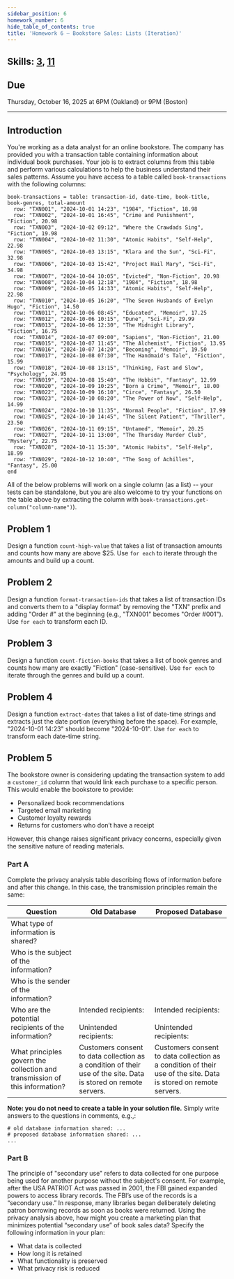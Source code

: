 ```yaml
---
sidebar_position: 6
homework_number: 6
hide_table_of_contents: true
title: 'Homework 6 — Bookstore Sales: Lists (Iteration)'
---
```


## Skills: [3](</skills/#(3)>), [11](</skills/#(11)>)

## Due

Thursday, October 16, 2025 at 6PM (Oakland) or 9PM (Boston)

______________________________________________________________________

## Introduction

You're working as a data analyst for an online bookstore. The company has provided you with a transaction table containing information about individual book purchases. Your job is to extract columns from this table and perform various calculations to help the business understand their sales patterns.
Assume you have access to a table called `book-transactions` with the following columns:

```pyret
book-transactions = table: transaction-id, date-time, book-title, book-genres, total-amount
  row: "TXN001", "2024-10-01 14:23", "1984", "Fiction", 18.98
  row: "TXN002", "2024-10-01 16:45", "Crime and Punishment", "Fiction", 20.98
  row: "TXN003", "2024-10-02 09:12", "Where the Crawdads Sing", "Fiction", 19.98
  row: "TXN004", "2024-10-02 11:30", "Atomic Habits", "Self-Help", 22.98
  row: "TXN005", "2024-10-03 13:15", "Klara and the Sun", "Sci-Fi", 32.98
  row: "TXN006", "2024-10-03 15:42", "Project Hail Mary", "Sci-Fi", 34.98
  row: "TXN007", "2024-10-04 10:05", "Evicted", "Non-Fiction", 20.98
  row: "TXN008", "2024-10-04 12:18", "1984", "Fiction", 18.98
  row: "TXN009", "2024-10-05 14:33", "Atomic Habits", "Self-Help", 22.98
  row: "TXN010", "2024-10-05 16:20", "The Seven Husbands of Evelyn Hugo", "Fiction", 14.50
  row: "TXN011", "2024-10-06 08:45", "Educated", "Memoir", 17.25
  row: "TXN012", "2024-10-06 10:15", "Dune", "Sci-Fi", 29.99
  row: "TXN013", "2024-10-06 12:30", "The Midnight Library", "Fiction", 16.75
  row: "TXN014", "2024-10-07 09:00", "Sapiens", "Non-Fiction", 21.00
  row: "TXN015", "2024-10-07 11:45", "The Alchemist", "Fiction", 13.95
  row: "TXN016", "2024-10-07 14:20", "Becoming", "Memoir", 19.50
  row: "TXN017", "2024-10-08 07:30", "The Handmaid's Tale", "Fiction", 15.99
  row: "TXN018", "2024-10-08 13:15", "Thinking, Fast and Slow", "Psychology", 24.95
  row: "TXN019", "2024-10-08 15:40", "The Hobbit", "Fantasy", 12.99
  row: "TXN020", "2024-10-09 10:25", "Born a Crime", "Memoir", 18.00
  row: "TXN022", "2024-10-09 16:10", "Circe", "Fantasy", 26.50
  row: "TXN023", "2024-10-10 08:20", "The Power of Now", "Self-Help", 14.99
  row: "TXN024", "2024-10-10 11:35", "Normal People", "Fiction", 17.99
  row: "TXN025", "2024-10-10 14:45", "The Silent Patient", "Thriller", 23.50
  row: "TXN026", "2024-10-11 09:15", "Untamed", "Memoir", 20.25
  row: "TXN027", "2024-10-11 13:00", "The Thursday Murder Club", "Mystery", 22.75
  row: "TXN028", "2024-10-11 15:30", "Atomic Habits", "Self-Help", 18.99
  row: "TXN029", "2024-10-12 10:40", "The Song of Achilles", "Fantasy", 25.00
end
```

All of the below problems will work on a single column (as a list) -- your tests can be standalone, but you are also welcome to try your functions on the table above by extracting the column with `book-transactions.get-column("column-name")`).

## Problem 1

Design a function `count-high-value` that takes a list of transaction amounts and counts how many are above $25. Use `for each` to iterate through the amounts and build up a count.

## Problem 2

Design a function `format-transaction-ids` that takes a list of transaction IDs and converts them to a "display format" by removing the "TXN" prefix and adding "Order #" at the beginning (e.g., "TXN001" becomes "Order #001"). Use `for each` to transform each ID.

## Problem 3

Design a function `count-fiction-books` that takes a list of book genres and counts how many are exactly "Fiction" (case-sensitive). Use `for each` to iterate through the genres and build up a count.

## Problem 4

Design a function `extract-dates` that takes a list of date-time strings and extracts just the date portion (everything before the space). For example, "2024-10-01 14:23" should become "2024-10-01". Use `for each` to transform each date-time string.

## Problem 5

The bookstore owner is considering updating the transaction system to add a `customer_id` column that would link each purchase to a specific person. This would enable the bookstore to provide:

- Personalized book recommendations
- Targeted email marketing
- Customer loyalty rewards
- Returns for customers who don’t have a receipt

However, this change raises significant privacy concerns, especially given the sensitive nature of reading materials.

### Part A

Complete the privacy analysis table describing flows of information before and after this change. In this case, the transmission principles remain the same:

| Question | Old Database | Proposed Database |
| -- | -- | -- |
| What type of information is shared? |  |  |
| Who is the subject of the information? |  |  |
| Who is the sender of the information? |  |  |
| Who are the potential recipients of the information? | Intended recipients:<br/><br/>Unintended recipients: | Intended recipients:<br/><br/>Unintended recipients: |
| What principles govern the collection and transmission of this information? | Customers consent to data collection as a condition of their use of the site. Data is stored on remote servers. | Customers consent to data collection as a condition of their use of the site. Data is stored on remote servers. |

**Note: you do not need to create a table in your solution file.** Simply write answers to the questions in comments, e.g.,:

```
# old database information shared: ...
# proposed database information shared: ...
...
```

### Part B

The principle of "secondary use" refers to data collected for one purpose being used for another purpose without the subject's consent. For example, after the USA PATRIOT Act was passed in 2001, the FBI gained expanded powers to access library records. The FBI’s use of the records is a “secondary use.” In response, many libraries began deliberately deleting patron borrowing records as soon as books were returned. Using the privacy analysis above, how might you create a marketing plan that minimizes potential “secondary use” of book sales data? Specify the following information in your plan:

- What data is collected
- How long it is retained
- What functionality is preserved
- What privacy risk is reduced
